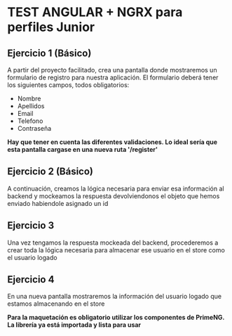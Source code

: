 # TEST ANGULAR + NGRX para perfiles Junior

## Ejercicio 1 (Básico)

A partir del proyecto facilitado, crea una pantalla donde mostraremos un formulario de registro para nuestra aplicación.
El formulario deberá tener los siguientes campos, todos obligatorios:

- Nombre
- Apellidos
- Email
- Telefono
- Contraseña

**Hay que tener en cuenta las diferentes validaciones. Lo ideal sería que esta pantalla cargase en una nueva ruta '/register'**

## Ejercicio 2 (Básico)

A continuación, creamos la lógica necesaria para enviar esa información al backend y mockeamos la respuesta devolviendonos el objeto que hemos enviado habiendole asignado un id

## Ejercicio 3

Una vez tengamos la respuesta mockeada del backend, procederemos a crear toda la lógica necesaria para almacenar ese usuario en el store como el usuario logado

## Ejercicio 4

En una nueva pantalla mostraremos la información del usuario logado que estamos almacenando en el store

**Para la maquetación es obligatorio utilizar los componentes de PrimeNG. La librería ya está importada y lista para usar**
